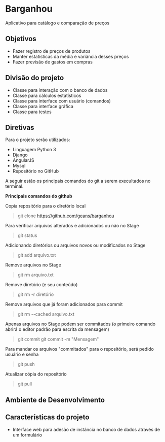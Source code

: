 Barganhou
=========
Aplicativo para catálogo e comparação de preços

Objetivos
---------
* Fazer registro de preços de produtos
* Manter estatísticas da média e variância desses preços
* Fazer previsão de gastos em compras

Divisão do projeto
------------------
* Classe para interação com o banco de dados
* Classe para cálculos estatísticos
* Classe para interface com usuário (comandos)
* Classe para interface gráfica
* Classe para testes

Diretivas
---------------------------
Para o projeto serão utilizados:
* Linguagem Python 3
* Django
* AngularJS
* Mysql
* Repositório no GitHub

A seguir estão os principais comandos do git a serem execultados no terminal.

**Principais comandos do github**

Copia repositório para o diretório local
> git clone https://github.com/geans/barganhou

Para verificar arquivos alterados e adicionados ou não no Stage
> git status

Adicionando diretórios ou arquivos novos ou modificados no Stage
> git add arquivo.txt

Remove arquivos no Stage
> git rm arquivo.txt

Remove diretório (e seu conteúdo)
> git rm -r diretório

Remove arquivos que já foram adicionados para commit
> git rm --cached arquivo.txt

Apenas arquivos no Stage podem ser commitados (o primeiro comando abrirá o editor padrão para escrita da mensagem)
> git commit
> git commit -m "Mensagem"

Para mandar os arquivos "commitados" para o repositório, será pedido usuário e senha
> git push

Atualizar cópia do repositório
> git pull

Ambiente de Desenvolvimento
---------------------------


Características do projeto
--------------------------
* Interface web para adesão de instância no banco de dados através de um formulário
